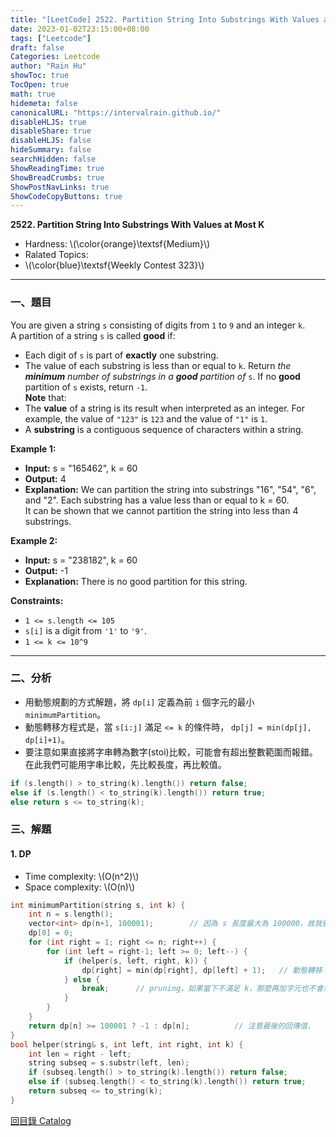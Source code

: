 ```yaml
---
title: "[LeetCode] 2522. Partition String Into Substrings With Values at Most K"
date: 2023-01-02T23:15:00+08:00
tags: ["Leetcode"]
draft: false
Categories: Leetcode
author: "Rain Hu"
showToc: true
TocOpen: true
math: true
hidemeta: false
canonicalURL: "https://intervalrain.github.io/"
disableHLJS: true
disableShare: true
disableHLJS: false
hideSummary: false
searchHidden: false
ShowReadingTime: true
ShowBreadCrumbs: true
ShowPostNavLinks: true
ShowCodeCopyButtons: true
---
```

**2522. Partition String Into Substrings With Values at Most K**
+ Hardness: \\(\color{orange}\textsf{Medium}\\)
+ Ralated Topics: 
+ \\(\color{blue}\textsf{Weekly Contest 323}\\)
---
### 一、題目
You are given a string `s` consisting of digits from `1` to `9` and an integer `k`.  
A partition of a string `s` is called **good** if:  
+ Each digit of `s` is part of **exactly** one substring.
+ The value of each substring is less than or equal to `k`.
Return *the ***minimum*** number of substrings in a ***good*** partition of* `s`. If no **good** partition of `s` exists, return `-1`.  
**Note** that:  
+ The **value** of a string is its result when interpreted as an integer. For example, the value of `"123"` is `123` and the value of `"1"` is `1`.
+ A **substring** is a contiguous sequence of characters within a string.

**Example 1:**  
+ **Input:** s = "165462", k = 60
+ **Output:** 4
+ **Explanation:** We can partition the string into substrings "16", "54", "6", and "2". Each substring has a value less than or equal to k = 60.  
It can be shown that we cannot partition the string into less than 4 substrings.  

**Example 2:**
+ **Input:** s = "238182", k = 60
+ **Output:** -1
+ **Explanation:** There is no good partition for this string.

**Constraints:**
+ `1 <= s.length <= 105`
+ `s[i]` is a digit from `'1'` to `'9'`.
+ `1 <= k <= 10^9`

---

### 二、分析
+ 用動態規劃的方式解題，將 `dp[i]` 定義為前 `i` 個字元的最小 `minimumPartition`。
+ 動態轉移方程式是，當 `s[i:j]` 滿足 `<= k` 的條件時， `dp[j] = min(dp[j], dp[i]+1)`。
+ 要注意如果直接將字串轉為數字(stoi)比較，可能會有超出整數範圍而報錯。在此我們可能用字串比較，先比較長度，再比較值。
```C++
if (s.length() > to_string(k).length()) return false;
else if (s.length() < to_string(k).length()) return true;
else return s <= to_string(k);
```

### 三、解題
#### 1. DP
+ Time complexity: \\(O(n^2)\\)
+ Space complexity: \\(O(n)\\)
```C++
int minimumPartition(string s, int k) {
    int n = s.length();
    vector<int> dp(n+1, 100001);        // 因為 s 長度最大為 100000，故我們假定 dp 初始值為 100001
    dp[0] = 0;
    for (int right = 1; right <= n; right++) {
        for (int left = right-1; left >= 0; left--) {
            if (helper(s, left, right, k)) {
                dp[right] = min(dp[right], dp[left] + 1);   // 動態轉移
            } else {
                break;      // pruning，如果當下不滿足 k，那麼再加字元也不會滿足，故可以直接 break
            }
        }
    }
    return dp[n] >= 100001 ? -1 : dp[n];          // 注意最後的回傳值，
}
bool helper(string& s, int left, int right, int k) {
    int len = right - left;
    string subseq = s.substr(left, len);
    if (subseq.length() > to_string(k).length()) return false;
    else if (subseq.length() < to_string(k).length()) return true;
    return subseq <= to_string(k);
}
```
[回目錄 Catalog](/posts/leetcode)